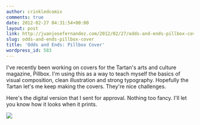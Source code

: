 ```yaml
---
author: crinkledcomix
comments: true
date: 2012-02-27 04:31:54+00:00
layout: post
link: http://juanjosefernandez.com/2012/02/27/odds-and-ends-pillbox-cover/
slug: odds-and-ends-pillbox-cover
title: 'Odds and Ends: Pillbox Cover'
wordpress_id: 583
---
```


I've recently been working on covers for the Tartan's arts and culture magazine, Pillbox. I'm using this as a way to teach myself the basics of visual composition, clean illustration and strong typography. Hopefully the Tartan let's me keep making the covers. They're nice challenges.

Here's the digital version that I sent for approval. Nothing too fancy. I'll let you know how it looks when it prints.

[![](http://fernandezjuanjose.files.wordpress.com/2012/02/preview1.jpg)](http://fernandezjuanjose.files.wordpress.com/2012/02/preview1.jpg)
